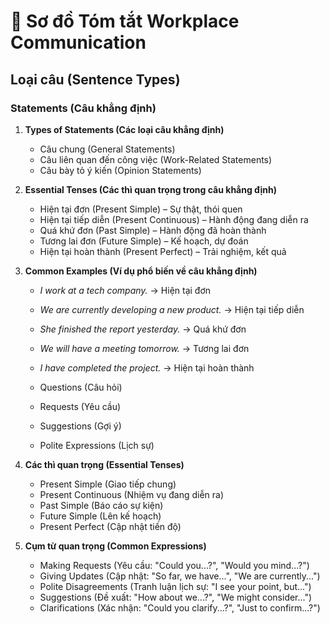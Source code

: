 # 📌 **Sơ đồ Tóm tắt Workplace Communication**  
## **Loại câu (Sentence Types)**
### Statements (Câu khẳng định)

1. **Types of Statements (Các loại câu khẳng định)**  
   - Câu chung (General Statements)  
   - Câu liên quan đến công việc (Work-Related Statements)  
   - Câu bày tỏ ý kiến (Opinion Statements)  

2. **Essential Tenses (Các thì quan trọng trong câu khẳng định)**  
   - Hiện tại đơn (Present Simple) – Sự thật, thói quen  
   - Hiện tại tiếp diễn (Present Continuous) – Hành động đang diễn ra  
   - Quá khứ đơn (Past Simple) – Hành động đã hoàn thành  
   - Tương lai đơn (Future Simple) – Kế hoạch, dự đoán  
   - Hiện tại hoàn thành (Present Perfect) – Trải nghiệm, kết quả  

3. **Common Examples (Ví dụ phổ biến về câu khẳng định)**  
   - *I work at a tech company.* → Hiện tại đơn  
   - *We are currently developing a new product.* → Hiện tại tiếp diễn  
   - *She finished the report yesterday.* → Quá khứ đơn  
   - *We will have a meeting tomorrow.* → Tương lai đơn  
   - *I have completed the project.* → Hiện tại hoàn thành  





   - Questions (Câu hỏi)  
   - Requests (Yêu cầu)  
   - Suggestions (Gợi ý)  
   - Polite Expressions (Lịch sự)  

1. **Các thì quan trọng (Essential Tenses)**
   - Present Simple (Giao tiếp chung)  
   - Present Continuous (Nhiệm vụ đang diễn ra)  
   - Past Simple (Báo cáo sự kiện)  
   - Future Simple (Lên kế hoạch)  
   - Present Perfect (Cập nhật tiến độ)  

2. **Cụm từ quan trọng (Common Expressions)**
   - Making Requests (Yêu cầu: "Could you...?", "Would you mind...?")  
   - Giving Updates (Cập nhật: "So far, we have...", "We are currently...")  
   - Polite Disagreements (Tranh luận lịch sự: "I see your point, but...")  
   - Suggestions (Đề xuất: "How about we...?", "We might consider...")  
   - Clarifications (Xác nhận: "Could you clarify...?", "Just to confirm...?")  

